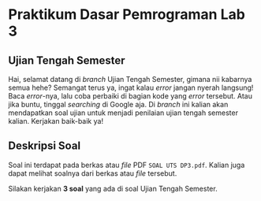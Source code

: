 # Praktikum Dasar Pemrograman Lab 3

## Ujian Tengah Semester

Hai, selamat datang di *branch* Ujian Tengah Semester, gimana nii kabarnya semua hehe? Semangat terus ya, ingat kalau *error* jangan nyerah langsung! Baca *error*-nya, lalu coba perbaiki di bagian kode yang *error* tersebut. Atau jika buntu, tinggal *searching* di Google aja. Di *branch* ini kalian akan mendapatkan soal ujian untuk menjadi penilaian ujian tengah semester kalian. Kerjakan baik-baik ya!

## Deskripsi Soal

Soal ini terdapat pada berkas atau *file* PDF `SOAL UTS DP3.pdf`. Kalian juga dapat melihat soalnya dari berkas atau *file* tersebut.

Silakan kerjakan **3 soal** yang ada di soal Ujian Tengah Semester.


